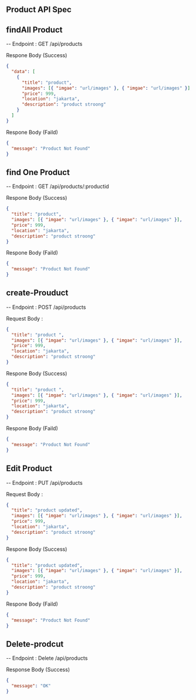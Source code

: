 ## Product API Spec

## findAll Product

-- Endpoint : GET /api/products

Respone Body (Success)

```json
{
  "data": [
    {
      "title": "product",
      "images": [{ "imgae": "url/images" }, { "imgae": "url/images" }],
      "price": 999,
      "location": "jakarta",
      "description": "product stroong"
    }
  ]
}
```

Respone Body (Faild)

```json
{
  "message": "Product Not Found"
}
```

## find One Product

-- Endpoint : GET /api/products/:productid

Respone Body (Success)

```json
{
  "title": "product",
  "images": [{ "imgae": "url/images" }, { "imgae": "url/images" }],
  "price": 999,
  "location": "jakarta",
  "description": "product stroong"
}
```

Respone Body (Faild)

```json
{
  "message": "Product Not Found"
}
```

## create-Prouduct

-- Endpoint : POST /api/products

Request Body :

```json
{
  "title": "product ",
  "images": [{ "imgae": "url/images" }, { "imgae": "url/images" }],
  "price": 999,
  "location": "jakarta",
  "description": "product stroong"
}
```

Respone Body (Success)

```json
{
  "title": "product ",
  "images": [{ "imgae": "url/images" }, { "imgae": "url/images" }],
  "price": 999,
  "location": "jakarta",
  "description": "product stroong"
}
```

Respone Body (Faild)

```json
{
  "message": "Product Not Found"
}
```

## Edit Product

-- Endpoint : PUT /api/products

Request Body :

```json
{
  "title": "product updated",
  "images": [{ "imgae": "url/images" }, { "imgae": "url/images" }],
  "price": 999,
  "location": "jakarta",
  "description": "product stroong"
}
```

Respone Body (Success)

```json
{
  "title": "product updated",
  "images": [{ "imgae": "url/images" }, { "imgae": "url/images" }],
  "price": 999,
  "location": "jakarta",
  "description": "product stroong"
}
```

Respone Body (Faild)

```json
{
  "message": "Product Not Found"
}
```

## Delete-prodcut

-- Endpoint : Delete /api/products

Response Body (Success)

```json
{
  "message": "OK"
}
```

